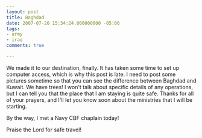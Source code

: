 ```yaml
---
layout: post
title: Baghdad
date: 2007-07-20 15:34:24.000000000 -05:00
tags:
- army
- iraq 
comments: true

---
```

<p>We made it to our destination, finally. It has taken some time to set up computer access, which is why this post is late. I need to post some pictures sometime so that you can see the difference between Baghdad and Kuwait. We have trees! I won't talk about specific details of any operations, but I can tell you that the place that I am staying is quite safe. Thanks for all of your prayers, and I'll let you know soon about the ministries that I will be starting.</p>
<p>By the way, I met a Navy CBF chaplain today!</p>
<p>Praise the Lord for safe travel!</p>
